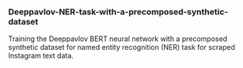 ### Deeppavlov-NER-task-with-a-precomposed-synthetic-dataset
Training the Deeppavlov BERT neural network with a precomposed synthetic dataset for named entity recognition (NER) task for scraped Instagram text data.
